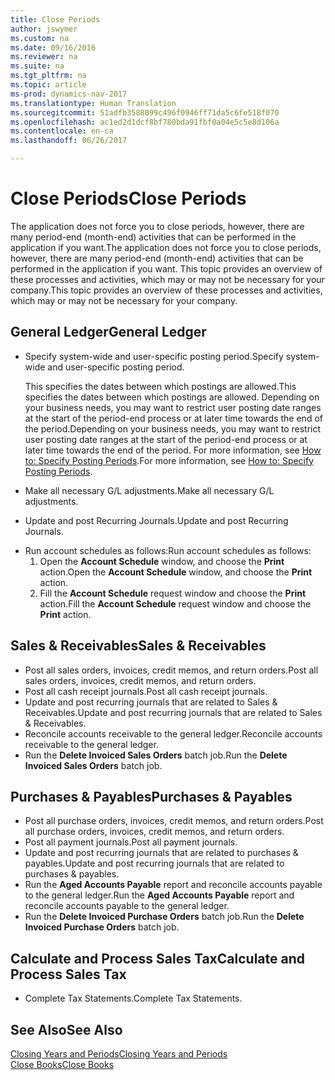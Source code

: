 ```yaml
---
title: Close Periods
author: jswymer
ms.custom: na
ms.date: 09/16/2016
ms.reviewer: na
ms.suite: na
ms.tgt_pltfrm: na
ms.topic: article
ms-prod: dynamics-nav-2017
ms.translationtype: Human Translation
ms.sourcegitcommit: 51adfb3588099c496f0946ff71da5c6fe518f070
ms.openlocfilehash: ac1ed2d1dcf8bf780bda91fbf0a04e5c5e8d106a
ms.contentlocale: en-ca
ms.lasthandoff: 06/26/2017

---
```

# <a name="close-periods"></a><span data-ttu-id="796be-102">Close Periods</span><span class="sxs-lookup"><span data-stu-id="796be-102">Close Periods</span></span>
<span data-ttu-id="796be-103">The application does not force you to close periods, however, there are many period-end (month-end) activities that can be performed in the application if you want.</span><span class="sxs-lookup"><span data-stu-id="796be-103">The application does not force you to close periods, however, there are many period-end (month-end) activities that can be performed in the application if you want.</span></span> <span data-ttu-id="796be-104">This topic provides an overview of these processes and activities, which may or may not be necessary for your company.</span><span class="sxs-lookup"><span data-stu-id="796be-104">This topic provides an overview of these processes and activities, which may or may not be necessary for your company.</span></span>

## <a name="general-ledger"></a><span data-ttu-id="796be-105">General Ledger</span><span class="sxs-lookup"><span data-stu-id="796be-105">General Ledger</span></span>
* <span data-ttu-id="796be-106">Specify system-wide and user-specific posting period.</span><span class="sxs-lookup"><span data-stu-id="796be-106">Specify system-wide and user-specific posting period.</span></span>

    <span data-ttu-id="796be-107">This specifies the dates between which postings are allowed.</span><span class="sxs-lookup"><span data-stu-id="796be-107">This specifies the dates between which postings are allowed.</span></span> <span data-ttu-id="796be-108">Depending on your business needs, you may want to restrict user posting date ranges at the start of the period-end process or at later time towards the end of the period.</span><span class="sxs-lookup"><span data-stu-id="796be-108">Depending on your business needs, you may want to restrict user posting date ranges at the start of the period-end process or at later time towards the end of the period.</span></span> <span data-ttu-id="796be-109">For more information, see [How to: Specify Posting Periods](finance-setup-how-specify-posting-periods.md).</span><span class="sxs-lookup"><span data-stu-id="796be-109">For more information, see [How to: Specify Posting Periods](finance-setup-how-specify-posting-periods.md).</span></span>
* <span data-ttu-id="796be-110">Make all necessary G/L adjustments.</span><span class="sxs-lookup"><span data-stu-id="796be-110">Make all necessary G/L adjustments.</span></span>
* <span data-ttu-id="796be-111">Update and post Recurring Journals.</span><span class="sxs-lookup"><span data-stu-id="796be-111">Update and post Recurring Journals.</span></span>
<!--* Process Consolidations-->
* <span data-ttu-id="796be-112">Run account schedules as follows:</span><span class="sxs-lookup"><span data-stu-id="796be-112">Run account schedules as follows:</span></span>
  1. <span data-ttu-id="796be-113">Open the **Account Schedule** window, and choose the **Print** action.</span><span class="sxs-lookup"><span data-stu-id="796be-113">Open the **Account Schedule** window, and choose the **Print** action.</span></span>
  2. <span data-ttu-id="796be-114">Fill the **Account Schedule** request window and choose the **Print** action.</span><span class="sxs-lookup"><span data-stu-id="796be-114">Fill the **Account Schedule** request window and choose the **Print** action.</span></span>

## <a name="sales--receivables"></a><span data-ttu-id="796be-115">Sales & Receivables</span><span class="sxs-lookup"><span data-stu-id="796be-115">Sales & Receivables</span></span>
* <span data-ttu-id="796be-116">Post all sales orders, invoices, credit memos, and return orders.</span><span class="sxs-lookup"><span data-stu-id="796be-116">Post all sales orders, invoices, credit memos, and return orders.</span></span>
* <span data-ttu-id="796be-117">Post all cash receipt journals.</span><span class="sxs-lookup"><span data-stu-id="796be-117">Post all cash receipt journals.</span></span>
* <span data-ttu-id="796be-118">Update and post recurring journals that are related to Sales & Receivables.</span><span class="sxs-lookup"><span data-stu-id="796be-118">Update and post recurring journals that are related to Sales & Receivables.</span></span>
* <span data-ttu-id="796be-119">Reconcile accounts receivable to the general ledger.</span><span class="sxs-lookup"><span data-stu-id="796be-119">Reconcile accounts receivable to the general ledger.</span></span>
* <span data-ttu-id="796be-120">Run the **Delete Invoiced Sales Orders** batch job.</span><span class="sxs-lookup"><span data-stu-id="796be-120">Run the **Delete Invoiced Sales Orders** batch job.</span></span>

## <a name="purchases--payables"></a><span data-ttu-id="796be-121">Purchases & Payables</span><span class="sxs-lookup"><span data-stu-id="796be-121">Purchases & Payables</span></span>
* <span data-ttu-id="796be-122">Post all purchase orders, invoices, credit memos, and return orders.</span><span class="sxs-lookup"><span data-stu-id="796be-122">Post all purchase orders, invoices, credit memos, and return orders.</span></span>
* <span data-ttu-id="796be-123">Post all payment journals.</span><span class="sxs-lookup"><span data-stu-id="796be-123">Post all payment journals.</span></span>
* <span data-ttu-id="796be-124">Update and post recurring journals that are related to purchases & payables.</span><span class="sxs-lookup"><span data-stu-id="796be-124">Update and post recurring journals that are related to purchases & payables.</span></span>
* <span data-ttu-id="796be-125">Run the **Aged Accounts Payable** report and reconcile accounts payable to the general ledger.</span><span class="sxs-lookup"><span data-stu-id="796be-125">Run the **Aged Accounts Payable** report and reconcile accounts payable to the general ledger.</span></span>
* <span data-ttu-id="796be-126">Run the **Delete Invoiced Purchase Orders** batch job.</span><span class="sxs-lookup"><span data-stu-id="796be-126">Run the **Delete Invoiced Purchase Orders** batch job.</span></span>

<!-- ### Fixed Assets
* Post all maintenance costs have been posted through the fixed asset journals or invoices.
* Post adjustments.
* Post appreciation.
* Post depreciation.
* Update and post the recurring fixed asset journal.-->

<!--### Intercompany
* Process Intercompany Postings.-->

## <a name="calculate-and-process-sales-tax"></a><span data-ttu-id="796be-127">Calculate and Process Sales Tax</span><span class="sxs-lookup"><span data-stu-id="796be-127">Calculate and Process Sales Tax</span></span>
*  <span data-ttu-id="796be-128">Complete Tax Statements.</span><span class="sxs-lookup"><span data-stu-id="796be-128">Complete Tax Statements.</span></span>

## <a name="see-also"></a><span data-ttu-id="796be-129">See Also</span><span class="sxs-lookup"><span data-stu-id="796be-129">See Also</span></span>
[<span data-ttu-id="796be-130">Closing Years and Periods</span><span class="sxs-lookup"><span data-stu-id="796be-130">Closing Years and Periods</span></span>](year-close-years-periods.md)  
[<span data-ttu-id="796be-131">Close Books</span><span class="sxs-lookup"><span data-stu-id="796be-131">Close Books</span></span>](year-close-books.md)


